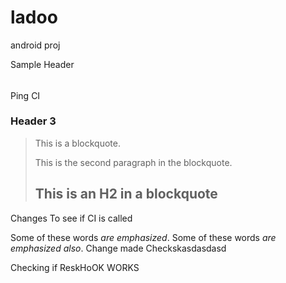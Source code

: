 ladoo
=====

android proj

Sample Header
######

Ping CI
### Header 3

> This is a blockquote.
> 
> This is the second paragraph in the blockquote.
>
> ## This is an H2 in a blockquote


Changes To see if CI is called 

Some of these words *are emphasized*.
Some of these words _are emphasized also_.
 Change made 
Checkskasdasdasd


Checking if ReskHoOK WORKS 
